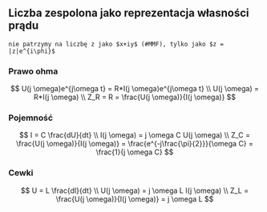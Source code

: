 ## Liczba zespolona jako reprezentacja własności prądu

```{note}
nie patrzymy na liczbę z jako $x+iy$ (#MMF), tylko jako $z = |z|e^{i\phi}$
```

### Prawo ohma

$$
U(j \omega)e^{j\omega t} = R*I(j \omega)e^{j\omega t} \\
U(j \omega) = R*I(j \omega) \\
Z_R = R = \frac{U(j \omega)}{I(j \omega)}
$$

### Pojemność

$$
I = C \frac{dU}{dt} \\
I(j \omega) = j \omega C U(j \omega) \\
Z_C = \frac{U(j \omega)}{I(j \omega)} = \frac{e^{-j\frac{\pi}{2}}}{\omega C} = \frac{1}{j \omega C}
$$

### Cewki

$$
U = L \frac{dI}{dt} \\
U(j \omega) = j \omega L I(j \omega) \\
Z_L = \frac{U(j \omega)}{I(j \omega)} = j \omega L
$$
